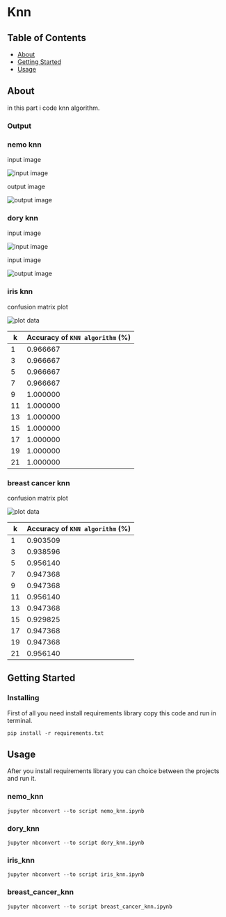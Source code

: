# Knn

## Table of Contents

- [About](#about)
- [Getting Started](#getting_started)
- [Usage](#usage)

## About <a name = "about"></a>

in this part i code knn algorithm.

### Output

### nemo knn

input image

![input image](input/nemo_test.png)

output image

![output image](output/nemo_output.png)

### dory knn

input image

![input image](input/dory_test.png)

input image

![output image](output/dory_output.png)

### iris knn

confusion matrix plot

![plot data](output/iris_confusion_matrix.png)

| k  | Accuracy of ``KNN algorithm`` (%) |
|----|--------------|
| 1  | 0.966667 |
| 3 | 0.966667 |
| 5 | 0.966667 |
| 7 | 0.966667 |
| 9 | 1.000000 |
| 11 | 1.000000 |
| 13 | 1.000000 |
| 15 | 1.000000 |
| 17 | 1.000000 |
| 19 | 1.000000 |
| 21 | 1.000000 |

### breast cancer knn

confusion matrix plot

![plot data](output/breast_cancer_confusion_matrix.png)

| k  | Accuracy of ``KNN algorithm`` (%) |
|----|--------------|
| 1 | 0.903509 |
| 3 | 0.938596 |
| 5 | 0.956140 |
| 7 | 0.947368 |
| 9 | 0.947368 |
| 11 | 0.956140 |
| 13 | 0.947368 |
| 15 | 0.929825 |
| 17 | 0.947368 |
| 19 | 0.947368 |
| 21 | 0.956140 |

## Getting Started <a name = "getting_started"></a>

### Installing

First of all you need install requirements library copy this code and run in terminal.

``` terminal
pip install -r requirements.txt
```

## Usage <a name = "usage"></a>

After you install requirements library you can choice between the projects and run it.

### nemo_knn

``` terminal
jupyter nbconvert --to script nemo_knn.ipynb
```

### dory_knn

``` terminal
jupyter nbconvert --to script dory_knn.ipynb
```

### iris_knn

``` terminal
jupyter nbconvert --to script iris_knn.ipynb
```

### breast_cancer_knn

``` terminal
jupyter nbconvert --to script breast_cancer_knn.ipynb
```
